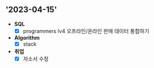 ## '2023-04-15'

+ **SQL**
  + [x] programmers lv4 오프라인/온라인 판매 데이터 통합하기

+ **Algorithm**
  + [x] stack

+ **취업**
  + [x] 자소서 수정

